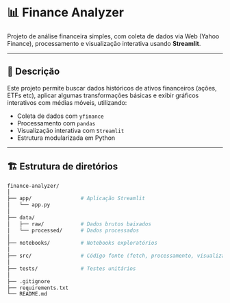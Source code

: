 # 📊 Finance Analyzer

Projeto de análise financeira simples, com coleta de dados via Web (Yahoo Finance), processamento e visualização interativa usando **Streamlit**.

---

## 🚀 Descrição

Este projeto permite buscar dados históricos de ativos financeiros (ações, ETFs etc), aplicar algumas transformações básicas e exibir gráficos interativos com médias móveis, utilizando:

- Coleta de dados com `yfinance`
- Processamento com `pandas`
- Visualização interativa com `Streamlit`
- Estrutura modularizada em Python

---

## 🏗 Estrutura de diretórios

```bash
finance-analyzer/
│
├── app/                # Aplicação Streamlit
│   └── app.py
│
├── data/
│   ├── raw/            # Dados brutos baixados
│   └── processed/      # Dados processados
│
├── notebooks/          # Notebooks exploratórios
│
├── src/                # Código fonte (fetch, processamento, visualização)
│
├── tests/              # Testes unitários
│
├── .gitignore
├── requirements.txt
└── README.md
